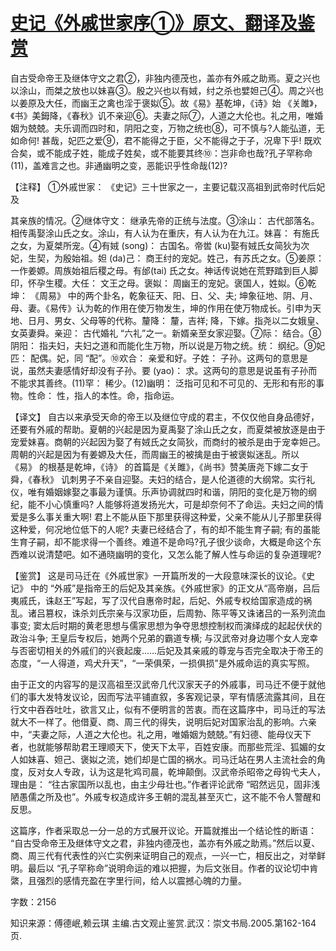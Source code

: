 # [史记《外戚世家序①》原文、翻译及鉴赏](https://www.vrrw.net/wx/14054.html)

自古受命帝王及继体守文之君②，非独内德茂也，盖亦有外戚之助焉。夏之兴也以涂山，而桀之放也以妹喜③。殷之兴也以有娀，纣之杀也嬖妲己④。周之兴也以姜原及大任，而幽王之禽也淫于褒姒⑤。故《易》基乾坤，《诗》始 《关雎》，《书》美鉧降，《春秋》讥不亲迎⑥。夫妻之际⑦，人道之大伦也。礼之用，唯婚姻为兢兢。夫乐调而四时和，阴阳之变，万物之统也⑧，可不慎与?人能弘道，无如命何! 甚哉，妃匹之爱⑨，君不能得之于臣，父不能得之于子，况卑下乎! 既欢合矣，或不能成子姓，能成子姓矣，或不能要其终⑩：岂非命也哉?孔子罕称命(11)，盖难言之也。非通幽明之变，恶能识乎性命哉(12)?

【注释】 ①外戚世家： 《史记》三十世家之一，主要记载汉高祖到武帝时代后妃及

其亲族的情况。②继体守文： 继承先帝的正统与法度。③涂山： 古代部落名。相传禹娶涂山氏之女。涂山，有人认为在重庆，有人认为在九江。妹喜： 有施氏之女，为夏桀所宠。④有娀 (song)： 古国名。帝喾 (ku)娶有娀氏女简狄为次妃，生契，为殷始祖。妲 (da)己： 商王纣的宠妃。姓己，有苏氏之女。⑤姜原： 一作姜嫄。周族始祖后稷之母。有邰(tai) 氏之女。神话传说她在荒野踏到巨人脚印，怀孕生稷。大任： 文王之母。褒姒： 周幽王的宠妃。褒国人，姓姒。⑥乾坤： 《周易》 中的两个卦名，乾象征天、阳、日、父、夫; 坤象征地、阴、月、母、妻。《易传》认为乾的作用在使万物发生，坤的作用在使万物成长。引申为天地、日月、男女、父母等的代称。釐降： 釐，吉祥; 降，下嫁。指尧以二女娥皇、女英妻舜。亲迎： 古代婚礼 “六礼”之一。新婿亲至女家迎娶。⑦际： 结合。⑧阴阳： 指夫妇，夫妇之道和而能化生万物，所以说是万物之统。统： 纲纪。⑨妃匹： 配偶。妃，同 “配”。⑩欢合： 亲爱和好。子姓： 子孙。这两句的意思是说，虽然夫妻感情好却没有子孙。要 (yao)： 求。这两句的意思是说虽有子孙而不能求其善终。(11)罕： 稀少。(12)幽明： 泛指可见和不可见的、无形和有形的事物。性命： 性，指人的本性。命，指命运。



【译文】 自古以来承受天命的帝王以及继位守成的君主，不仅仅他自身品德好，还要有外戚的帮助。夏朝的兴起是因为夏禹娶了涂山氏之女，而夏桀被放逐是由于宠爱妹喜。商朝的兴起因为娶了有娀氏之女简狄，而商纣的被杀是由于宠幸妲己。周朝的兴起是因为有姜嫄及大任，而周幽王的被擒是由于被褒姒迷乱。所以 《易》 的根基是乾坤，《诗》 的首篇是《关雎》，《尚书》赞美唐尧下嫁二女于舜，《春秋》 讥刺男子不亲自迎娶。夫妇的结合，是人伦道德的大纲常。实行礼仪，唯有婚姻嫁娶之事最为谨慎。乐声协调就四时和谐，阴阳的变化是万物的纲纪，能不小心慎重吗? 人能够将道发扬光大，可是却奈何不了命运。夫妇之间的情爱是多么事关重大啊! 君上不能从臣下那里获得这种爱，父亲不能从儿子那里获得这种爱，何况地位低下的人呢? 夫妻已经结合了，有的却不能生育子嗣; 有的虽能生育子嗣，却不能求得一个善终。难道不是命吗?孔子很少谈命，大概是命这个东西难以说清楚吧。如不通晓幽明的变化，又怎么能了解人性与命运的复杂道理呢?

【鉴赏】 这是司马迁在《外戚世家》一开篇所发的一大段意味深长的议论。《史记》 中的 “外戚”是指帝王的后妃及其亲族。《外戚世家》的正文从“高帝崩，吕后夷戚氏，诛赵王”写起，写了汉代自惠帝时起，后妃、外戚专权给国家造成的祸乱。诸吕篡权，诛杀刘氏宗亲与汉家功臣，后周勃、陈平等又诛诸吕的一系列流血事变; 窦太后时期的黄老思想与儒家思想为争夺思想控制权而演绎成的起起伏伏的政治斗争; 王皇后专权后，她两个兄弟的霸道专横; 与汉武帝对身边哪个女人宠幸与否密切相关的外戚们的兴衰起废……后妃及其亲戚的尊宠与否完全取决于帝王的态度，“一人得道，鸡犬升天”，“一荣俱荣，一损俱损”是外戚命运的真实写照。

由于正文的内容写的是汉高祖至汉武帝几代汉家天子的外戚事，司马迁不便于就他们的事大发特发议论，因而写法平铺直叙，多客观记录，罕有情感流露其间，且在行文中吞吞吐吐，欲言又止，似有不便明言的苦衷。而在这篇序中，司马迁的写法就大不一样了。他借夏、商、周三代的得失，说明后妃对国家治乱的影响。六亲中，“夫妻之际，人道之大伦也。礼之用，唯婚姻为兢兢。”有妇德、能母仪天下者，也就能够帮助君王理顺天下，使天下太平，百姓安康。而那些荒淫、狐媚的女人如妹喜、妲己、褒姒之流，她们却是亡国的祸水。司马迁站在男人主流社会的角度，反对女人专政，认为这是牝鸡司晨，乾坤颠倒。汉武帝杀昭帝之母钩弋夫人，理由是： “往古家国所以乱也，由主少母壮也。”作者评论武帝 “昭然远见，固非浅陋愚儒之所及也”。外戚专权造成许多王朝的混乱甚至灭亡，这不能不令人警醒和反思。

这篇序，作者采取总一分一总的方式展开议论。开篇就推出一个结论性的断语： “自古受命帝王及继体守文之君，非独内德茂也，盖亦有外戚之助焉。”然后以夏、商、周三代有代表性的兴亡实例来证明自己的观点，一兴一亡，相反出之，对举鲜明。最后以 “孔子罕称命”说明命运的难以把握，为后文张目。作者的议论切中肯綮，且强烈的感情充盈在字里行间，给人以震撼心魄的力量。

字数：2156

知识来源：傅德岷,赖云琪 主编.古文观止鉴赏.武汉：崇文书局.2005.第162-164页.

